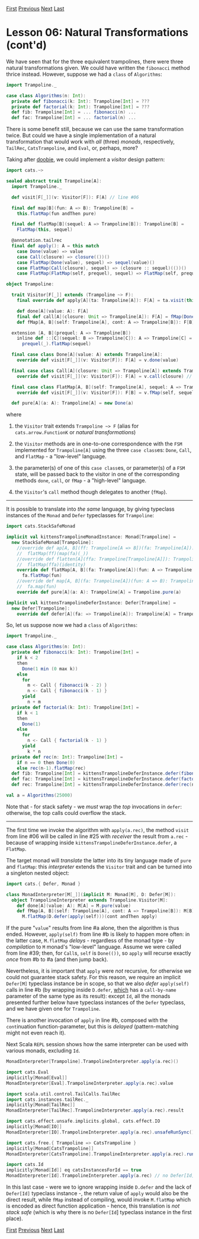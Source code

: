 [First](https://github.com/sjbiaga/kittens/blob/main/nat-2-trampoline/README.md) [Previous](https://github.com/sjbiaga/kittens/blob/main/nat-2-trampoline/README.md) [Next](https://github.com/sjbiaga/kittens/blob/main/queens-4-interpreter/README.md) [Last](https://github.com/sjbiaga/kittens/blob/main/nat-4-list/README.md)

Lesson 06: Natural Transformations (cont'd)
===========================================

We have seen that for the three equivalent trampolines, there were three natural transformations given. We could have written
the `fibonacci` method thrice instead. However, suppose we had a `class` of `Algorithms`:

```Scala
import Trampoline._

case class Algorithms(n: Int):
  private def fibonacci(k: Int): Trampoline[Int] = ???
  private def factorial(k: Int): Trampoline[Int] = ???
  def fib: Trampoline[Int] = ... fibonacci(n) ...
  def fac: Trampoline[Int] = ... factorial(n) ...
```

There is some benefit still, because we can use the same transformation twice. But could we have a single implementation of
a natural transformation that would work with _all_ (three) _monads_, respectively, `TailRec`, `CatsTrampoline`, and `Eval`,
or, perhaps, more?

Taking after [doobie](https://github.com/typelevel/doobie), we could implement a _visitor_ design pattern:

```Scala
import cats.~>

sealed abstract trait Trampoline[A]:
  import Trampoline._

  def visit[F[_]](v: Visitor[F]): F[A] // line #06

  final def map[B](fun: A => B): Trampoline[B] =
    this.flatMap(fun andThen pure)

  final def flatMap[B](sequel: A => Trampoline[B]): Trampoline[B] =
    FlatMap(this, sequel)

  @annotation.tailrec
  final def apply(): A = this match
    case Done(value) => value
    case Call(closure) => closure(())()
    case FlatMap(Done(value), sequel) => sequel(value)()
    case FlatMap(Call(closure), sequel) => (closure :: sequel)(())()
    case FlatMap(FlatMap(self, prequel), sequel) => FlatMap(self, prequel :: sequel)()

object Trampoline:

  trait Visitor[F[_]] extends (Trampoline ~> F):
    final override def apply[A](ta: Trampoline[A]): F[A] = ta.visit(this) // line #25

    def done[A](value: A): F[A]
    final def call[A](closure: Unit => Trampoline[A]): F[A] = fMap(Done(()), closure)
    def fMap[A, B](self: Trampoline[A], cont: A => Trampoline[B]): F[B]

  extension [A, B](prequel: A => Trampoline[B])
    inline def ::[C](sequel: B => Trampoline[C]): A => Trampoline[C] =
      prequel(_).flatMap(sequel)

  final case class Done[A](value: A) extends Trampoline[A]:
    override def visit[F[_]](v: Visitor[F]): F[A] = v.done(value)

  final case class Call[A](closure: Unit => Trampoline[A]) extends Trampoline[A]:
    override def visit[F[_]](v: Visitor[F]): F[A] = v.call(closure) // line #39

  final case class FlatMap[A, B](self: Trampoline[A], sequel: A => Trampoline[B]) extends Trampoline[B]:
    override def visit[F[_]](v: Visitor[F]): F[B] = v.fMap(self, sequel)

  def pure[A](a: A): Trampoline[A] = new Done(a)
```

where

1. the `Visitor` trait extends `Trampoline ~> F` (alias for `cats.arrow.FunctionK` or _natural transformations_)

1. the `Visitor` methods are in one-to-one correspondence with the `FSM` implemented for `Trampoline[A]` using the three
   `case class`es: `Done`, `Call`, and `FlatMap` - a "low-level" language.

1. the parameter(s) of one of this `case class`es, or parameter(s) of a `FSM` state, will be passed back to the visitor in
   one of the corresponding methods `done`, `call`, or `fMap` - a "high-level" language.

1. the `Visitor`'s `call` method though delegates to another (`fMap`).

---

It is possible to translate into _the same_ language, by giving typeclass instances of the `Monad` and `Defer` typeclasses
for `Trampoline`:

```Scala
import cats.StackSafeMonad

implicit val kittensTrampolineMonadInstance: Monad[Trampoline] =
  new StackSafeMonad[Trampoline]:
    //override def ap[A, B](ff: Trampoline[A => B])(fa: Trampoline[A]): Trampoline[B] =
    //  flatMap(ff)(map(fa)(_))
    //override def flatten[A](ffa: Trampoline[Trampoline[A]]): Trampoline[A] =
    //  flatMap(ffa)(identity)
    override def flatMap[A, B](fa: Trampoline[A])(fun: A => Trampoline[B]): Trampoline[B] =
      fa.flatMap(fun)
    //override def map[A, B](fa: Trampoline[A])(fun: A => B): Trampoline[B] =
    //  fa.map(fun)
    override def pure[A](a: A): Trampoline[A] = Trampoline.pure(a)

implicit val kittensTrampolineDeferInstance: Defer[Trampoline] =
  new Defer[Trampoline]:
    override def defer[A](fa: => Trampoline[A]): Trampoline[A] = Trampoline.Call(fa)
```

So, let us suppose now we had a `class` of `Algorithms`:

```Scala
import Trampoline._

case class Algorithms(n: Int):
  private def fibonacci(k: Int): Trampoline[Int] =
    if k < 2
    then
      Done(1 min (0 max k))
    else
      for
        m <- Call { fibonacci(k - 2) }
        n <- Call { fibonacci(k - 1) }
      yield
        n + m
  private def factorial(k: Int): Trampoline[Int] =
    if k < 1
    then
      Done(1)
    else
      for
        n <- Call { factorial(k - 1) }
      yield
        k * n
  private def rec(n: Int): Trampoline[Int] =
    if n == 0 then Done(0)
    else rec(n-1).flatMap(rec)
  def fib: Trampoline[Int] = kittensTrampolineDeferInstance.defer(fibonacci(n))
  def fac: Trampoline[Int] = kittensTrampolineDeferInstance.defer(factorial(n))
  def rec: Trampoline[Int] = kittensTrampolineDeferInstance.defer(rec(n))

val a = Algorithms(25000)
```

Note that - for stack safety - we _must_ wrap the _top_ invocations in `defer`: otherwise, the top calls could overflow the
stack.

---

The first time we invoke the algorithm with `apply(a.rec)`, the method `visit` from line #06 will be called in line #25 with
_receiver_ the result from `a.rec` - because of wrapping inside `kittensTrampolineDeferInstance.defer`, a `FlatMap`.

The target monad will _translate_ the latter into its tiny language made of `pure` and `flatMap`: this _interpreter_ extends
the `Visitor` trait and can be turned into a singleton nested object:

```Scala
import cats.{ Defer, Monad }

class MonadInterpreter[M[_]](implicit M: Monad[M], D: Defer[M]):
  object TrampolineInterpreter extends Trampoline.Visitor[M]:
    def done[A](value: A): M[A] = M.pure(value)                           // line #a
    def fMap[A, B](self: Trampoline[A], cont: A => Trampoline[B]): M[B] =
      M.flatMap(D.defer(apply(self)))(cont andThen apply)                 // line #b
```

If the pure "`value`" results from line #a alone, then the algorithm is thus ended. However, `apply(self)` from line #b is
likely to happen more often: in the latter case, `M.flatMap` _delays_ - regardless of the monad type - by _compilation_ to
`M` monad's "low-level" language. Assume we were called from line #39; then, for `Call`s, `self` is `Done(())`, so `apply`
will recurse exactly _once_ from #b to #a (and then jump back).

Nevertheless, it is important that `apply` were _not_ recursive, for otherwise we could not guarantee stack safety. For this
reason, we require an implicit `Defer[M]` typeclass instance be in scope, so that we also _defer_ `apply(self)` calls in
line #b (by wrapping inside `D.defer`, [which](https://github.com/sjbiaga/kittens/blob/main/recursion-4-Defer/README.md) has
a `call-by-name` parameter of the same type as its result): except `Id`, all the monads presented further below have typeclass
instances of the `Defer` typeclass, and we have given one for `Trampoline`.

There is another invocation of `apply` in line #b, composed with the `cont`inuation function-parameter, but this is _delayed_
(pattern-matching might not even reach it).

Next Scala `REPL` session shows how the same interpreter can be used with various monads, excluding `Id`.

```Scala
MonadInterpreter[Trampoline].TrampolineInterpreter.apply(a.rec)()

import cats.Eval
implicitly[Monad[Eval]]
MonadInterpreter[Eval].TrampolineInterpreter.apply(a.rec).value

import scala.util.control.TailCalls.TailRec
import cats.instances.tailRec._
implicitly[Monad[TailRec]]
MonadInterpreter[TailRec].TrampolineInterpreter.apply(a.rec).result

import cats.effect.unsafe.implicits.global, cats.effect.IO
implicitly[Monad[IO]]
MonadInterpreter[IO].TrampolineInterpreter.apply(a.rec).unsafeRunSync()

import cats.free.{ Trampoline => CatsTrampoline }
implicitly[Monad[CatsTrampoline]]
MonadInterpreter[CatsTrampoline].TrampolineInterpreter.apply(a.rec).runTailRec()()

import cats.Id
implicitly[Monad[Id]] eq catsInstancesForId == true
MonadInterpreter[Id].TrampolineInterpreter.apply(a.rec) // no Defer[Id] instance!
```

In this last case - were we to ignore wrapping inside `D.defer` and the lack of `Defer[Id]` typeclass instance -, the return
value of `apply` would also be the direct result, while `fMap` instead of compiling, would invoke `M.flatMap` which is encoded
as direct function application - hence, this translation is _not stack safe_ (which is why there is no `Defer[Id`] typeclass
instance in the first place).

[First](https://github.com/sjbiaga/kittens/blob/main/nat-2-trampoline/README.md) [Previous](https://github.com/sjbiaga/kittens/blob/main/nat-2-trampoline/README.md) [Next](https://github.com/sjbiaga/kittens/blob/main/queens-4-interpreter/README.md) [Last](https://github.com/sjbiaga/kittens/blob/main/nat-4-list/README.md)

